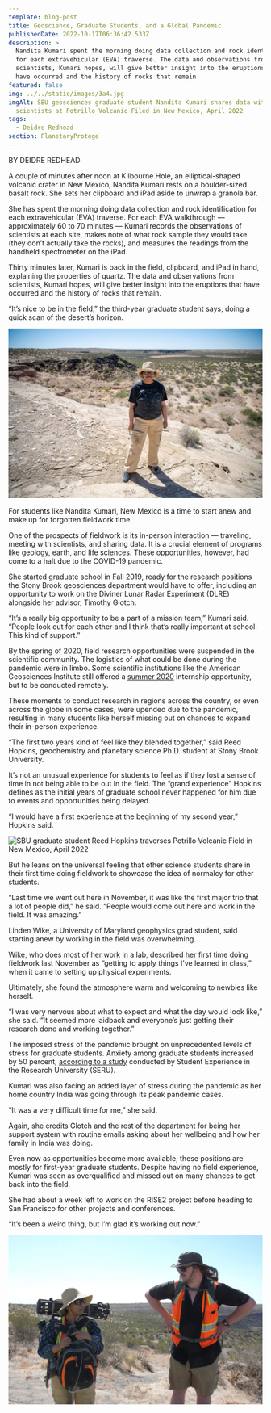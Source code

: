 ```yaml
---
template: blog-post
title: Geoscience, Graduate Students, and a Global Pandemic
publishedDate: 2022-10-17T06:36:42.533Z
description: >
  Nandita Kumari spent the morning doing data collection and rock identification
  for each extravehicular (EVA) traverse. The data and observations from
  scientists, Kumari hopes, will give better insight into the eruptions that
  have occurred and the history of rocks that remain. 
featured: false
img: ../../static/images/3a4.jpg
imgAlt: SBU geosciences graduate student Nandita Kumari shares data with NASA
  scientists at Potrillo Volcanic Filed in New Mexico, April 2022
tags:
  - Deidre Redhead
section: PlanetaryProtege
---
```

B﻿Y DEIDRE REDHEAD

A couple of minutes after noon at Kilbourne Hole, an elliptical-shaped volcanic crater in New Mexico, Nandita Kumari rests on a boulder-sized basalt rock. She sets her clipboard and iPad aside to unwrap a granola bar.

She has spent the morning doing data collection and rock identification for each extravehicular (EVA) traverse. For each EVA walkthrough — approximately 60 to 70 minutes — Kumari records the observations of scientists at each site, makes note of what rock sample they would take (they don’t actually take the rocks), and measures the readings from the handheld spectrometer on the iPad.

Thirty minutes later, Kumari is back in the field, clipboard, and iPad in hand, explaining the properties of quartz. The data and observations from scientists, Kumari hopes, will give better insight into the eruptions that have occurred and the history of rocks that remain. 

“It’s nice to be in the field,” the third-year graduate student says, doing a quick scan of the desert’s horizon.

![](../../static/images/3a2.jpg)

For students like Nandita Kumari, New Mexico is a time to start anew and make up for forgotten fieldwork time. 

One of the prospects of fieldwork is its in-person interaction — traveling, meeting with scientists, and sharing data. It is a crucial element of programs like geology, earth, and life sciences. These opportunities, however, had come to a halt due to the COVID-19 pandemic. 

She started graduate school in Fall 2019, ready for the research positions the Stony Brook geosciences department would have to offer, including an opportunity to work on the Diviner Lunar Radar Experiment (DLRE) alongside her advisor, Timothy Glotch. 

“It’s a really big opportunity to be a part of a mission team,” Kumari said. “People look out for each other and I think that’s really important at school. This kind of support.”

By the spring of 2020, field research opportunities were suspended in the scientific community. The logistics of what could be done during the pandemic were in limbo. Some scientific institutions like the American Geosciences Institute still offered a [summer 2020](https://www.americangeosciences.org/news/agis-2020-remote-summer-internships-provide-geoscience-policy-experience) internship opportunity, but to be conducted remotely.

These moments to conduct research in regions across the country, or even across the globe in some cases, were upended due to the pandemic, resulting in many students like herself missing out on chances to expand their in-person experience.

“The first two years kind of feel like they blended together,” said Reed Hopkins, geochemistry and planetary science Ph.D. student at Stony Brook University.

It’s not an unusual experience for students to feel as if they lost a sense of time in not being able to be out in the field. The “grand experience” Hopkins defines as the initial years of graduate school never happened for him due to events and opportunities being delayed.

“I would have a first experience at the beginning of my second year,” Hopkins said.

![SBU graduate student Reed Hopkins traverses Potrillo Volcanic Field in New Mexico, April 2022](../../static/images/3a3.jpg)

But he leans on the universal feeling that other science students share in their first time doing fieldwork to showcase the idea of normalcy for other students.

“Last time we went out here in November, it was like the first major trip that a lot of people did,” he said. “People would come out here and work in the field. It was amazing.”

Linden Wike, a University of Maryland geophysics grad student, said starting anew by working in the field was overwhelming.

Wike, who does most of her work in a lab, described her first time doing fieldwork last November as “getting to apply things I’ve learned in class,” when it came to setting up physical experiments.

Ultimately, she found the atmosphere warm and welcoming to newbies like herself. 

“I was very nervous about what to expect and what the day would look like,” she said. “It seemed more laidback and everyone’s just getting their research done and working together.”

The imposed stress of the pandemic brought on unprecedented levels of stress for graduate students. Anxiety among graduate students increased by 50 percent, [according to a study](https://cshe.berkeley.edu/seru/about-seru/seru-surveys/seru-covid-survey-reports) conducted by Student Experience in the Research University (SERU).

Kumari was also facing an added layer of stress during the pandemic as her home country India was going through its peak pandemic cases.

“It was a very difficult time for me,” she said. 

Again, she credits Glotch and the rest of the department for being her support system with routine emails asking about her wellbeing and how her family in India was doing.

Even now as opportunities become more available, these positions are mostly for first-year graduate students. Despite having no field experience, Kumari was seen as overqualified and missed out on many chances to get back into the field.

She had about a week left to work on the RISE2 project before heading to San Francisco for other projects and conferences.

“It’s been a weird thing, but I’m glad it’s working out now.”

![SBU geosciences grad students Nandita Kumari and Reed Hopkins in Potrillo Volcanic Field, April 2022](../../static/images/3a1.jpg)